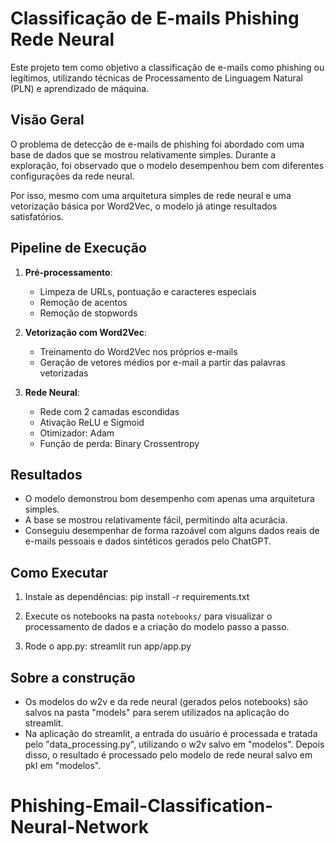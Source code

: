 # Classificação de E-mails Phishing Rede Neural

Este projeto tem como objetivo a classificação de e-mails como phishing ou legítimos, utilizando técnicas de Processamento de Linguagem Natural (PLN) e aprendizado de máquina.

## Visão Geral

O problema de detecção de e-mails de phishing foi abordado com uma base de dados que se mostrou relativamente simples. Durante a exploração, foi observado que o modelo desempenhou bem com diferentes configurações da rede neural.

Por isso, mesmo com uma arquitetura simples de rede neural e uma vetorização básica por Word2Vec, o modelo já atinge resultados satisfatórios.

## Pipeline de Execução

1. **Pré-processamento**:
   - Limpeza de URLs, pontuação e caracteres especiais
   - Remoção de acentos
   - Remoção de stopwords

2. **Vetorização com Word2Vec**:
   - Treinamento do Word2Vec nos próprios e-mails
   - Geração de vetores médios por e-mail a partir das palavras vetorizadas

3. **Rede Neural**:
   - Rede com 2 camadas escondidas
   - Ativação ReLU e Sigmoid
   - Otimizador: Adam
   - Função de perda: Binary Crossentropy

## Resultados

- O modelo demonstrou bom desempenho com apenas uma arquitetura simples.
- A base se mostrou relativamente fácil, permitindo alta acurácia.
- Conseguiu desempenhar de forma razoável com alguns dados reais de e-mails pessoais e dados sintéticos gerados pelo ChatGPT.

## Como Executar

1. Instale as dependências: pip install -r requirements.txt

2. Execute os notebooks na pasta `notebooks/` para visualizar o processamento de dados e a criação do modelo passo a passo.

3. Rode o app.py: streamlit run app/app.py

## Sobre a construção

- Os modelos do w2v e da rede neural (gerados pelos notebooks) são salvos na pasta "models" para serem utilizados na aplicação do streamlit.
- Na aplicação do streamlit, a entrada do usuário é processada e tratada pelo "data_processing.py", utilizando o w2v salvo em "modelos". Depois disso, o resultado é processado pelo modelo de rede neural salvo em pkl em "modelos".


# Phishing-Email-Classification-Neural-Network
